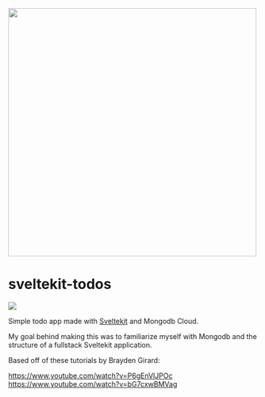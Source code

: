 <img src="https://user-images.githubusercontent.com/34758569/144775408-a464bc61-f75d-4475-b355-20f2fecaeea9.png" width=500>

# sveltekit-todos

<img src="https://api.netlify.com/api/v1/badges/0ae715ec-cfdd-41f1-982c-0c3380ed0d60/deploy-status">

Simple todo app made with [Sveltekit](https://kit.svelte.dev/) and Mongodb Cloud. 

My goal behind making this was to familiarize myself with Mongodb and the structure of a fullstack Sveltekit application.

Based off of these tutorials by Brayden Girard:

https://www.youtube.com/watch?v=P6gEnVlJPOc<br>
https://www.youtube.com/watch?v=bG7cxwBMVag
